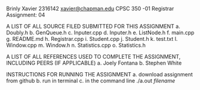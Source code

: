 Brinly Xavier
2316142
xavier@chapman.edu
CPSC 350 -01
Registrar Assignment: 04

 A LIST OF ALL SOURCE FILED SUBMITTED FOR THIS ASSIGNMENT
a. Doubly.h
b. GenQueue.h
c. Inputer.cpp
d. Inputer.h
e. ListNode.h
f. main.cpp
g. README.md
h. Registrar.cpp
i. Student.cpp
j. Student.h
k. test.txt
l. Window.cpp
m. Window.h
n. Statistics.cpp
o. Statistics.h


A LIST OF ALL REFERENCES USED TO COMPLETE THE ASSIGNMENT, INCLUDING PEERS (IF APPLICABLE)
a. Joely Fontana
b. Stephen White 

INSTRUCTIONS FOR RUNNING THE ASSIGNMENT
a. download assignment from github
b. run in terminal
c. in the command line ./a.out *filename*